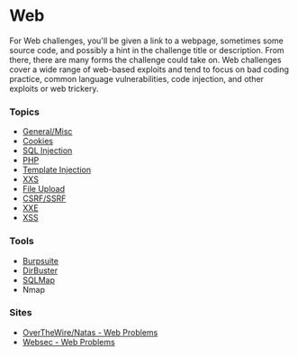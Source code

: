 # Web
For Web challenges, you'll be given a link to a webpage, sometimes some source code, and possibly a hint in the challenge title or description. From there, there are many forms the challenge could take on. Web challenges cover a wide range of web-based exploits and tend to focus on bad coding practice, common language vulnerabilities, code injection, and other exploits or web trickery.

### Topics
* [General/Misc](general.md)
* [Cookies](cookies.md)
* [SQL Injection](sql.md)
* [PHP](php.md)
* [Template Injection](template.md)
* [XXS](xxs.md)
* [File Upload](file.md)
* [CSRF/SSRF](rf.md)
* [XXE](xxe.md)
* [XSS](xss.md)


### Tools
* [Burpsuite](burp.md)
* [DirBuster](dirbuster.md)
* [SQLMap](sqlmap.md)
* Nmap


### Sites
* [OverTheWire/Natas - Web Problems](http://overthewire.org/wargames/natas/)
* [Websec - Web Problems](http://websec.fr/#)
